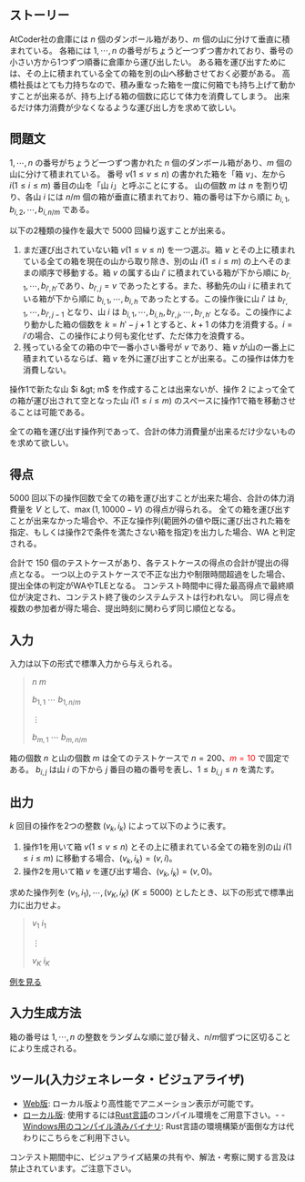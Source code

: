 ## ストーリー

AtCoder社の倉庫には $n$ 個のダンボール箱があり、$m$ 個の山に分けて垂直に積まれている。
各箱には $1,\cdots,n$ の番号がちょうど一つずつ書かれており、番号の小さい方から1つずつ順番に倉庫から運び出したい。
ある箱を運び出すためには、その上に積まれている全ての箱を別の山へ移動させておく必要がある。
高橋社長はとても力持ちなので、積み重なった箱を一度に何箱でも持ち上げて動かすことが出来るが、持ち上げる箱の個数に応じて体力を消費してしまう。
出来るだけ体力消費が少なくなるような運び出し方を求めて欲しい。

## 問題文

$1,\cdots,n$ の番号がちょうど一つずつ書かれた $n$ 個のダンボール箱があり、$m$ 個の山に分けて積まれている。
番号 $v(1\leq v\leq n)$ の書かれた箱を「箱 $v$」、左から $i(1\leq i\leq m)$ 番目の山を「山 $i$」と呼ぶことにする。
山の個数 $m$ は $n$ を割り切り、各山 $i$ には $n/m$ 個の箱が垂直に積まれており、箱の番号は下から順に $b_{i,1},b_{i,2},\cdots,b_{i,n/m}$ である。

以下の2種類の操作を最大で $5000$ 回繰り返すことが出来る。

1. まだ運び出されていない箱 $v (1\leq v\leq n)$ を一つ選ぶ。箱 $v$ とその上に積まれている全ての箱を現在の山から取り除き、別の山 $i(1\leq i\leq m)$ の上へそのままの順序で移動する。箱 $v$ の属する山 $i'$ に積まれている箱が下から順に $b_{i',1},\cdots,b_{i',h'}$であり、$b_{i',j}=v$ であったとする。また、移動先の山 $i$ に積まれている箱が下から順に $b_{i,1},\cdots,b_{i,h}$ であったとする。この操作後に山 $i'$ は $b_{i',1},\cdots,b_{i',j-1}$ となり、山 $i$ は $b_{i,1},\cdots,b_{i,h},b_{i',j},\cdots,b_{i',h'}$ となる。この操作により動かした箱の個数を $k=h'-j+1$ とすると、$k+1$ の体力を消費する。$i=i'$の場合、この操作により何も変化せず、ただ体力を浪費する。
2. 残っている全ての箱の中で一番小さい番号が $v$ であり、箱 $v$ が山の一番上に積まれているならば、箱 $v$ を外に運び出すことが出来る。この操作は体力を消費しない。

操作1で新たな山 $i &gt; m$ を作成することは出来ないが、操作 $2$ によって全ての箱が運び出されて空となった山 $i(1\leq i\leq m)$ のスペースに操作1で箱を移動させることは可能である。

全ての箱を運び出す操作列であって、合計の体力消費量が出来るだけ少ないものを求めて欲しい。

## 得点

$5000$ 回以下の操作回数で全ての箱を運び出すことが出来た場合、合計の体力消費量を $V$ として、$\max(1, 10000-V)$ の得点が得られる。
全ての箱を運び出すことが出来なかった場合や、不正な操作列(範囲外の値や既に運び出された箱を指定、もしくは操作2で条件を満たさない箱を指定)を出力した場合、WA と判定される。

合計で 150 個のテストケースがあり、各テストケースの得点の合計が提出の得点となる。
一つ以上のテストケースで不正な出力や制限時間超過をした場合、提出全体の判定がWAやTLEとなる。
コンテスト時間中に得た最高得点で最終順位が決定され、コンテスト終了後のシステムテストは行われない。 同じ得点を複数の参加者が得た場合、提出時刻に関わらず同じ順位となる。

## 入力

入力は以下の形式で標準入力から与えられる。

> $n$ $m$
> 
> $b_{1,1}$ $\cdots$ $b_{1,n/m}$
> 
> $\vdots$
> 
> $b_{m,1}$ $\cdots$ $b_{m,n/m}$

箱の個数 $n$ と山の個数 $m$ は全てのテストケースで $n=200$、<font color="red">$m=10$</font> で固定である。
$b_{i,j}$ は山 $i$ の下から $j$ 番目の箱の番号を表し、$1\leq b_{i,j}\leq n$ を満たす。

## 出力

$k$ 回目の操作を2つの整数 $(v_k,i_k)$ によって以下のように表す。

1. 操作1を用いて箱 $v(1\leq v\leq n)$ とその上に積まれている全ての箱を別の山 $i(1\leq i\leq m)$ に移動する場合、$(v_k,i_k)=(v,i)$。
2. 操作2を用いて箱 $v$ を運び出す場合、$(v_k,i_k)=(v,0)$。

求めた操作列を $(v_1,i_1),\cdots,(v_K,i_K)$ ($K\leq 5000$) としたとき、以下の形式で標準出力に出力せよ。

> $v_1$ $i_1$
> 
> $\vdots$
> 
> $v_K$ $i_K$

[例を見る](https://img.atcoder.jp/ahc026/lPQezTZx.html?lang=ja&amp;seed=0&amp;output=sample)

## 入力生成方法

箱の番号は $1,\cdots,n$ の整数をランダムな順に並び替え、$n/m$個ずつに区切ることにより生成される。

## ツール(入力ジェネレータ・ビジュアライザ)

- [Web版](https://img.atcoder.jp/ahc026/lPQezTZx.html?lang=ja): ローカル版より高性能でアニメーション表示が可能です。
- [ローカル版](https://img.atcoder.jp/ahc026/lPQezTZx.zip): 使用するには[Rust言語](https://www.rust-lang.org/ja)のコンパイル環境をご用意下さい。-   - [Windows用のコンパイル済みバイナリ](https://img.atcoder.jp/ahc026/lPQezTZx_windows.zip): Rust言語の環境構築が面倒な方は代わりにこちらをご利用下さい。

コンテスト期間中に、ビジュアライズ結果の共有や、解法・考察に関する言及は禁止されています。ご注意下さい。